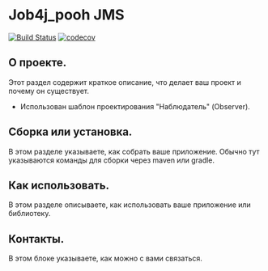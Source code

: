# Job4j_pooh JMS

[![Build Status](https://app.travis-ci.com/CyberfuzZ-Apps/job4j_pooh.svg?branch=master)](https://app.travis-ci.com/CyberfuzZ-Apps/job4j_pooh)
[![codecov](https://codecov.io/gh/CyberfuzZ-Apps/job4j_pooh/branch/master/graph/badge.svg?token=7NS1IJBWZ6)](https://codecov.io/gh/CyberfuzZ-Apps/job4j_pooh)

## О проекте. 
Этот раздел содержит краткое описание, что делает ваш проект и почему он существует.
- Использован шаблон проектирования "Наблюдатель" (Observer).
## Сборка или установка. 
В этом разделе указываете, как собрать ваше приложение. Обычно тут указываются команды для сборки через maven или gradle.

## Как использовать. 
В этом разделе описываете, как использовать ваше приложение или библиотеку.

## Контакты.
В этом блоке указываете, как можно с вами связаться.